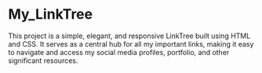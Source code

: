 # My_LinkTree
This project is a simple, elegant, and responsive LinkTree built using HTML and CSS. It serves as a central hub for all my important links, making it easy to navigate and access my social media profiles, portfolio, and other significant resources.
